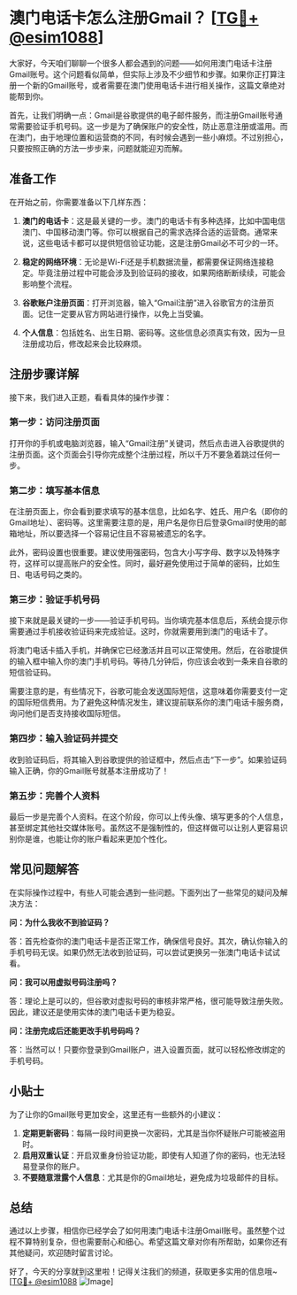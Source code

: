# 澳门电话卡怎么注册Gmail？ [[TG💪+ @esim1088](https://t.me/s/esim1088)]

大家好，今天咱们聊聊一个很多人都会遇到的问题——如何用澳门电话卡注册Gmail账号。这个问题看似简单，但实际上涉及不少细节和步骤。如果你正打算注册一个新的Gmail账号，或者需要在澳门使用电话卡进行相关操作，这篇文章绝对能帮到你。

首先，让我们明确一点：Gmail是谷歌提供的电子邮件服务，而注册Gmail账号通常需要验证手机号码。这一步是为了确保账户的安全性，防止恶意注册或滥用。而在澳门，由于地理位置和运营商的不同，有时候会遇到一些小麻烦。不过别担心，只要按照正确的方法一步步来，问题就能迎刃而解。

## 准备工作

在开始之前，你需要准备以下几样东西：

1. **澳门的电话卡**：这是最关键的一步。澳门的电话卡有多种选择，比如中国电信澳门、中国移动澳门等。你可以根据自己的需求选择合适的运营商。通常来说，这些电话卡都可以提供短信验证功能，这是注册Gmail必不可少的一环。

2. **稳定的网络环境**：无论是Wi-Fi还是手机数据流量，都需要保证网络连接稳定。毕竟注册过程中可能会涉及到验证码的接收，如果网络断断续续，可能会影响整个流程。

3. **谷歌账户注册页面**：打开浏览器，输入“Gmail注册”进入谷歌官方的注册页面。记住一定要从官方网站进行操作，以免上当受骗。

4. **个人信息**：包括姓名、出生日期、密码等。这些信息必须真实有效，因为一旦注册成功后，修改起来会比较麻烦。

## 注册步骤详解

接下来，我们进入正题，看看具体的操作步骤：

### 第一步：访问注册页面

打开你的手机或电脑浏览器，输入“Gmail注册”关键词，然后点击进入谷歌提供的注册页面。这个页面会引导你完成整个注册过程，所以千万不要急着跳过任何一步。

### 第二步：填写基本信息

在注册页面上，你会看到要求填写的基本信息，比如名字、姓氏、用户名（即你的Gmail地址）、密码等。这里需要注意的是，用户名是你日后登录Gmail时使用的邮箱地址，所以要选择一个容易记住且不容易被遗忘的名字。

此外，密码设置也很重要。建议使用强密码，包含大小写字母、数字以及特殊字符，这样可以提高账户的安全性。同时，最好避免使用过于简单的密码，比如生日、电话号码之类的。

### 第三步：验证手机号码

接下来就是最关键的一步——验证手机号码。当你填完基本信息后，系统会提示你需要通过手机接收验证码来完成验证。这时，你就需要用到澳门的电话卡了。

将澳门电话卡插入手机，并确保它已经激活并且可以正常使用。然后，在谷歌提供的输入框中输入你的澳门手机号码。等待几分钟后，你应该会收到一条来自谷歌的短信验证码。

需要注意的是，有些情况下，谷歌可能会发送国际短信，这意味着你需要支付一定的国际短信费用。为了避免这种情况发生，建议提前联系你的澳门电话卡服务商，询问他们是否支持接收国际短信。

### 第四步：输入验证码并提交

收到验证码后，将其输入到谷歌提供的验证框中，然后点击“下一步”。如果验证码输入正确，你的Gmail账号就基本注册成功了！

### 第五步：完善个人资料

最后一步是完善个人资料。在这个阶段，你可以上传头像、填写更多的个人信息，甚至绑定其他社交媒体账号。虽然这不是强制性的，但这样做可以让别人更容易识别你是谁，也能让你的账户看起来更加个性化。

## 常见问题解答

在实际操作过程中，有些人可能会遇到一些问题。下面列出了一些常见的疑问及解决方法：

**问：为什么我收不到验证码？**

答：首先检查你的澳门电话卡是否正常工作，确保信号良好。其次，确认你输入的手机号码无误。如果仍然无法收到验证码，可以尝试更换另一张澳门电话卡试试看。

**问：我可以用虚拟号码注册吗？**

答：理论上是可以的，但谷歌对虚拟号码的审核非常严格，很可能导致注册失败。因此，建议还是使用实体的澳门电话卡更为稳妥。

**问：注册完成后还能更改手机号码吗？**

答：当然可以！只要你登录到Gmail账户，进入设置页面，就可以轻松修改绑定的手机号码。

## 小贴士

为了让你的Gmail账号更加安全，这里还有一些额外的小建议：

1. **定期更新密码**：每隔一段时间更换一次密码，尤其是当你怀疑账户可能被盗用时。
2. **启用双重认证**：开启双重身份验证功能，即使有人知道了你的密码，也无法轻易登录你的账户。
3. **不要随意泄露个人信息**：尤其是你的Gmail地址，避免成为垃圾邮件的目标。

## 总结

通过以上步骤，相信你已经学会了如何用澳门电话卡注册Gmail账号。虽然整个过程不算特别复杂，但也需要耐心和细心。希望这篇文章对你有所帮助，如果你还有其他疑问，欢迎随时留言讨论。

好了，今天的分享就到这里啦！记得关注我们的频道，获取更多实用的信息哦~ [[TG💪+ @esim1088](https://t.me/s/esim1088) ![Image](https://i.postimg.cc/4NQfJmqS/Snipaste-2025-05-13-00-14-12.png)]